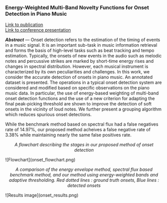 ﻿---
layout: page
permalink: /onset_detection
title: 
---

### Energy-Weighted Multi-Band Novelty Functions for Onset Detection in Piano Music

[Link to publication](https://www.ee.iitb.ac.in/student/~daplab/publications/2018/p154-subramani.pdf)<br/>
[Link to conference presentation](conference_presentation.pdf)

***Abstract*** — Onset detection refers to the estimation of the timing of events in a music signal. It is an important sub-task in music information retrieval and forms the basis of high-level tasks such as beat tracking and tempo estimation. Typically, the onsets of new events in the audio such as melodic notes and percussive strikes are marked by short-time energy rises and changes in spectral distribution. However, each musical instrument is characterized by its own peculiarities and challenges. In this work, we consider the accurate detection of onsets in piano music. An annotated dataset is presented. The operations in a typical onset detection system are considered and modified based on specific observations on the piano music data. In particular, the use of energy-based weighting of multi-band onset detection functions and the use of a new criterion for adapting the final peak-picking threshold are shown to improve the detection of
soft onsets in the vicinity of loud notes. We further present a grouping algorithm which reduces spurious onset detections.

While the benchmark method based on spectral flux had a false negatives rate of 14.97%, our proposed method acheives a false negative rate of 3.38% while maintaining nearly the same false positives rate.

<p align="center"><em>A flowchart describing the stages in our proposed method of onset detection</em></p>
![Flowchart](onset_flowchart.png)

<p align="center"><em>A comparison of the energy envelope method, spectral flux based benchmark method, and our method using energy-weighted bands and adaptive thresholding. Red dotted lines : ground truth onsets, Blue lines : detected onsets</em></p>
![Results image](onset_results.png)